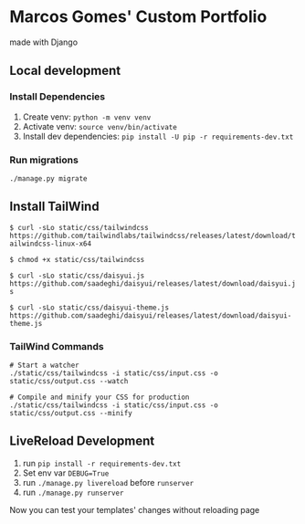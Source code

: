 # Marcos Gomes' Custom Portfolio
made with Django

## Local development
### Install Dependencies
1. Create venv: `python -m venv venv`
2. Activate venv: `source venv/bin/activate`
3. Install dev dependencies: `pip install -U pip -r requirements-dev.txt`

### Run migrations
`./manage.py migrate`

## Install TailWind
`$ curl -sLo static/css/tailwindcss https://github.com/tailwindlabs/tailwindcss/releases/latest/download/tailwindcss-linux-x64`

`$ chmod +x static/css/tailwindcss`

`$ curl -sLo static/css/daisyui.js https://github.com/saadeghi/daisyui/releases/latest/download/daisyui.js`

`$ curl -sLo static/css/daisyui-theme.js https://github.com/saadeghi/daisyui/releases/latest/download/daisyui-theme.js`

### TailWind Commands
```
# Start a watcher
./static/css/tailwindcss -i static/css/input.css -o static/css/output.css --watch

# Compile and minify your CSS for production
./static/css/tailwindcss -i static/css/input.css -o static/css/output.css --minify
```

## LiveReload Development
1. run `pip install -r requirements-dev.txt`
2. Set env var `DEBUG=True`
3. run `./manage.py livereload` before `runserver`
4. run `./manage.py runserver`

Now you can test your templates' changes without reloading page